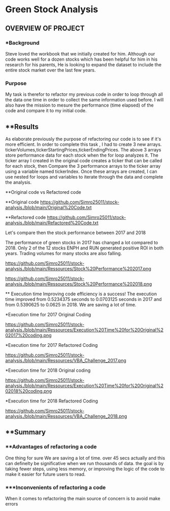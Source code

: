 # Green Stock Analysis

## OVERVIEW OF PROJECT

### *Background
Steve loved the workbook that we initially created for him. Although our code works well for a dozen stocks which has been helpful for him in his research for his parents,
He is looking to expand the dataset to include the entire stock market over the last few years.

### Purpose
My task is therefor to refactor my previous code in order to loop through all the data one time in order to collect the same information  used before. I will also have the mission
to mesure the performance (time elapsed) of the code and compare it to my initial code.

## **Results
As elaborate previously the purpose of refactoring our code is to see if it's more efficient. In order to complete this task , I had to create 3 new arrays.
tickerVolumes,tickerStartingPrices,tickerEndingPrices.
The above 3 arrays store performance data for each stock when the for loop analyzes it. 
The ticker array I created in the original code creates a ticker that can be called for each stock, then Compare the 3 performance arrays to the ticker array using a variable named tickerIndex. 
Once these arrays are created, I can use nested for loops and variables to iterate through the data and complete the analysis.

**Original code vs Refactored code

**Original code
https://github.com/Simro25011/stock-analysis./blob/main/Original%20Code.txt

**Refactored code
https://github.com/Simro25011/stock-analysis./blob/main/Refactored%20Code.txt

Let's compare then the stock performance between 2017 and 2018

The performance of green stocks in 2017 has changed a lot compared to 2018. Only 2 of the 12 stocks ENPH and RUN generated positive ROI in both years. 
Trading volumes for many stocks are also falling.

https://github.com/Simro25011/stock-analysis./blob/main/Ressources/Stock%20Performance%202017.png

https://github.com/Simro25011/stock-analysis./blob/main/Ressources/Stock%20Performance%202018.png

** Execution time
Improving code efficiency is a success! The execution time improved from 0.5234375 seconds to 0.0703125 seconds in 2017 and from 0.5390625 to 0.0625 in 2018.
We are saving a lot of time.

*Execution time for 2017 Original Coding 

 https://github.com/Simro25011/stock-analysis./blob/main/Ressources/Execution%20Time%20for%20Original%202017%20coding.png

*Execution time for 2017 Refactored Coding
 
https://github.com/Simro25011/stock-analysis./blob/main/Ressources/VBA_Challenge_2017.png

*Execution time for 2018 Original coding 

https://github.com/Simro25011/stock-analysis./blob/main/Ressources/Execution%20Time%20for%20Original%202018%20coding.png

*Execution time for 2018 Refactored Coding

https://github.com/Simro25011/stock-analysis./blob/main/Ressources/VBA_Challenge_2018.png

## **Summary

### **Advantages of refactoring a code
One thing for sure We are saving a lot of time. over 45 secs actually and this can definelty be significative when we run thousands of data.
the goal is by taking fewer steps, using less memory, or improving the logic of the code to make it easier for future users to read.


### ***Inconvenients of refactoring a code
When it comes to refactoring the main source of concern is to avoid make errors

